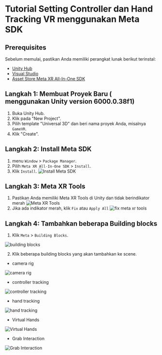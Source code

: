 # Tutorial Setting Controller dan Hand Tracking VR menggunakan Meta SDK

## Prerequisites

Sebelum memulai, pastikan Anda memiliki perangkat lunak berikut terinstal:

- [Unity Hub](https://unity.com/download)
- [Visual Studio](https://visualstudio.microsoft.com/) 
- [Asset Store Meta XR All-In-One SDK](https://assetstore.unity.com/search#q=meta%20xr%20all-in-one%20sdk)

## Langkah 1: Membuat Proyek Baru ( menggunakan Unity version 6000.0.38f1)

1. Buka Unity Hub.
2. Klik pada "New Project".
3. Pilih template "Universal 3D" dan beri nama proyek Anda, misalnya `GameVR`.
4. Klik "Create".

## Langkah 2: Install Meta SDK

1. menu `Window` > `Package Manager`.
2. Pilih `Meta XR All-In-One SDK` > `Install`.
3. Klik `Install`.
![Install Meta SDK](img/image1.png)

## Langkah 3: Meta XR Tools

1. Pastikan Anda memiliki Meta XR Tools di Unity dan tidak berindikator merah
![Meta XR Tools](img/image2.png)
2. Jika ada indikator merah, klik `Fix` atau `Apply All`
![fix meta xr tools](img/image3.png)

## Langkah 4: Tambahkan beberapa Building blocks

1. Klik `Meta` > `Building Blocks`.

![building blocks](img/image4.png)

2. Klik beberapa building blocks yang akan tambahkan ke scene.
-   camera rig

![camera rig](img/image5.png)

-   controller tracking

![controller tracking](img/image6.png)

-   hand tracking

![hand tracking](img/image7.png)

-   Virtual Hands

![Virtual Hands](img/image8.png)

-   Grab Interaction

![Grab Interaction](img/image9.png)


